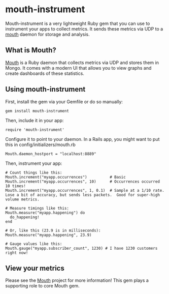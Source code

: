 # mouth-instrument

Mouth-instrument is a very lightweight Ruby gem that you can use to instrument your apps to collect metrics.  It sends these metrics via UDP to a [mouth](http://www.github.com/cypriss/mouth) daemon for storage and analysis.

## What is Mouth?

[Mouth](http://www.github.com/cypriss/mouth) is a Ruby daemon that collects metrics via UDP and stores them in Mongo.  It comes with a modern UI that allows you to view graphs and create dashboards of these statistics.

## Using mouth-instrument

First, install the gem via your Gemfile or do so manually:

    gem install mouth-instrument

Then, include it in your app:

    require 'mouth-instrument'

Configure it to point to your daemon. In a Rails app, you might want to put this in config/initializers/mouth.rb

    Mouth.daemon_hostport = "localhost:8889"

Then, instrument your app:

    # Count things like this:
    Mouth.increment("myapp.occurrences")          # Basic
    Mouth.increment("myapp.occurrences", 10)      # Occurrences occurred 10 times!
    Mouth.increment("myapp.occurrences", 1, 0.1)  # Sample at a 1/10 rate.  Lose a bit of accuracy, but sends less packets.  Good for super-high volume metrics.
    
    # Measure timings like this:
    Mouth.measure("myapp.happening") do
      do_happening!
    end
    
    # Or, like this (23.9 is in milliseconds):
    Mouth.measure("myapp.happening", 23.9)
    
    # Gauge values like this:
    Mouth.gauge("myapp.subscriber_count", 1230) # I have 1230 customers right now!

## View your metrics

Please see the [Mouth](http://www.github.com/cypriss/mouth) project for more information!  This gem plays a supporting role to core Mouth gem.
